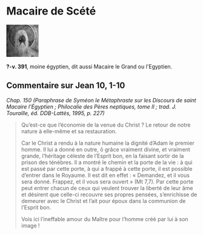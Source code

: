 # Macaire de Scété

[<img src="/images/macairedescete.png">](https://fr.wikipedia.org/wiki/Macaire_de_Sc%C3%A9t%C3%A9)

**?-v. 391**, moine égyptien, dit aussi Macaire le Grand ou l'Egyptien.


## Commentaire sur Jean 10, 1-10 <a name="jean-10-1-10"></a>
*Chap. 150 (Paraphrase de Syméon le Métaphraste sur les Discours de saint Macaire l’Égyptien ; Philocalie des Pères neptiques, tome II ; trad. J. Touraille, éd. DDB-Lattès, 1995, p. 227)*

>Qu’est-ce que l’économie de la venue du Christ ? Le retour de notre nature à elle-même et sa restauration.
>
>Car le Christ a rendu à la nature humaine la dignité d’Adam le premier homme. Il lui a donné en outre, ô grâce vraiment divine, et vraiment grande, l’héritage céleste de l’Esprit bon, en la faisant sortir de la prison des ténèbres. Il a montré le chemin et la porte de la vie : à qui est passé par cette porte, à qui a frappé à cette porte, il est possible d’entrer dans le Royaume. Il est dit en effet : « Demandez, et il vous sera donné. Frappez, et il vous sera ouvert » (Mt 7,7). Par cette porte peut entrer chacun de ceux qui veulent trouver la liberté de leur âme et désirent que celle-ci recouvre ses propres pensées, s’enrichisse de demeurer avec le Christ et l’ait pour époux dans la communion de l’Esprit bon.
>
>Vois ici l’ineffable amour du Maître pour l’homme créé par lui à son image !
